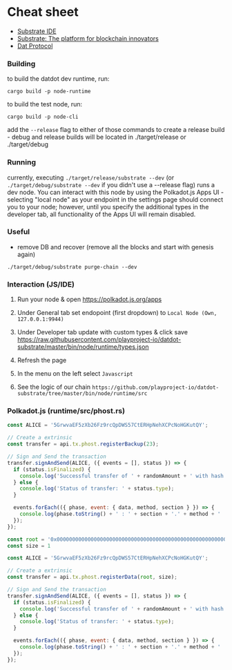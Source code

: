 # Cheat sheet
* [Substrate IDE](https://polkadot.js.org/apps/)
* [Substrate: The platform for blockchain innovators](https://github.com/paritytech/substrate)
* [Dat Protocol](https://www.datprotocol.com/)

### Building
to build the datdot dev runtime, run:

`cargo build -p node-runtime`

to build the test node, run:

`cargo build -p node-cli`

add the `--release` flag to either of those commands to create a release build - debug and release builds will be located in ./target/release or ./target/debug

### Running
currently, executing `./target/release/substrate --dev` (or `./target/debug/substrate --dev` if you didn't use a --release flag) runs a dev node. You can interact with this node by using the Polkadot.js Apps UI - selecting "local node" as your endpoint in the settings page should connect you to your node; however, until you specify the additional types in the developer tab, all functionality of the Apps UI will remain disabled.

### Useful

- remove DB and recover (remove all the blocks and start with genesis again)

`./target/debug/substrate purge-chain --dev`

### Interaction (JS/IDE)

1. Run your node & open https://polkadot.js.org/apps

2. Under General tab set endopoint (first dropdown) to `Local Node (Own, 127.0.0.1:9944)`

3. Under Developer tab update with custom types & click save
https://raw.githubusercontent.com/playproject-io/datdot-substrate/master/bin/node/runtime/types.json

4. Refresh the page

5. In the menu on the left select `Javascript`

6. See the logic of our chain `https://github.com/playproject-io/datdot-substrate/tree/master/bin/node/runtime/src`


### Polkadot.js (runtime/src/phost.rs)
```javascript
const ALICE = '5GrwvaEF5zXb26Fz9rcQpDWS57CtERHpNehXCPcNoHGKutQY';

// Create a extrinsic
const transfer = api.tx.phost.registerBackup(23);

// Sign and Send the transaction
transfer.signAndSend(ALICE, ({ events = [], status }) => {
  if (status.isFinalized) {
    console.log('Successful transfer of ' + randomAmount + ' with hash ' + status.asFinalized.toHex());
  } else {
    console.log('Status of transfer: ' + status.type);
  }

  events.forEach(({ phase, event: { data, method, section } }) => {
    console.log(phase.toString() + ' : ' + section + '.' + method + ' ' + data.toString());
  });
});
```

```javascript
const root = '0x0000000000000000000000000000000000000000000000000000000000000000'
const size = 1

const ALICE = '5GrwvaEF5zXb26Fz9rcQpDWS57CtERHpNehXCPcNoHGKutQY';

// Create a extrinsic
const transfer = api.tx.phost.registerData(root, size);

// Sign and Send the transaction
transfer.signAndSend(ALICE, ({ events = [], status }) => {
  if (status.isFinalized) {
    console.log('Successful transfer of ' + randomAmount + ' with hash ' + status.asFinalized.toHex());
  } else {
    console.log('Status of transfer: ' + status.type);
  }

  events.forEach(({ phase, event: { data, method, section } }) => {
    console.log(phase.toString() + ' : ' + section + '.' + method + ' ' + data.toString());
  });
});
```
